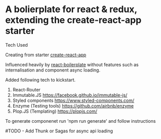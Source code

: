 # A bolierplate for react & redux, extending the create-react-app starter
Tech Used

Creating from starter [create-react-app](https://github.com/facebook/create-react-app)

Influenced heavily by [react-boilerplate](https://github.com/react-boilerplate/react-boilerplate) without features such as internalisation and component async loading.

Added following tech to kickstart.

1. React-Router
2. Immutable.JS https://facebook.github.io/immutable-js/
3. Styled components https://www.styled-components.com/
4. Enzyme (Testing tools) https://github.com/airbnb/enzyme
5. Plop.JS (Templating) https://plopjs.com/

To generate componenet run 'npm run generate' and follow instructions

#TODO - Add Thunk or Sagas for async api loading



